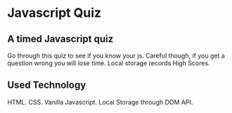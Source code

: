 # Javascript Quiz

## A timed Javascript quiz
Go through this quiz to see if you know your js. Careful though, if you get a question wrong you will lose time. Local storage records High Scores.

## Used Technology
HTML. CSS. Vanilla Javascript. Local Storage through DOM API. 
